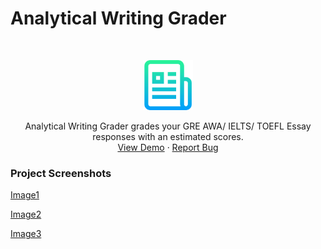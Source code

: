 # Analytical Writing Grader

<!-- PROJECT LOGO -->
<br />
<p align="center">
  <a href="https://github.com/aryan-jadon/analytical-writing-grader/">
    <img src="images/logo.png" alt="Logo" width="80" height="80">
  </a>
  <p align="center">
    Analytical Writing Grader grades your GRE AWA/ IELTS/ TOEFL Essay responses with an estimated scores. 
    <br />
    <a href="#">View Demo</a>
    ·
    <a href="#">Report Bug</a>
    
  </p>
</p>

### Project Screenshots
[Image1](https://github.com/aryan-jadon/analytical-writing-grader/blob/main/images/image-1.png)


[Image2](https://github.com/aryan-jadon/analytical-writing-grader/blob/main/images/image-2.png)

[Image3](https://github.com/aryan-jadon/analytical-writing-grader/blob/main/images/image-3.png)
